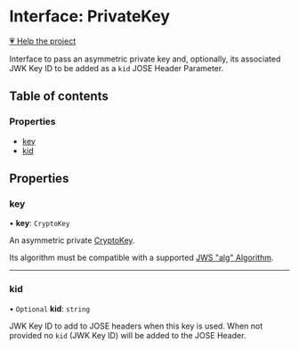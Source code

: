 # Interface: PrivateKey

[💗 Help the project](https://github.com/sponsors/panva)

Interface to pass an asymmetric private key and, optionally, its associated
JWK Key ID to be added as a `kid` JOSE Header Parameter.

## Table of contents

### Properties

- [key](PrivateKey.md#key)
- [kid](PrivateKey.md#kid)

## Properties

### key

• **key**: `CryptoKey`

An asymmetric private
[CryptoKey](https://developer.mozilla.org/en-US/docs/Web/API/CryptoKey).

Its algorithm must be compatible with a supported
[JWS "alg" Algorithm](../types/JWSAlgorithm.md).

___

### kid

• `Optional` **kid**: `string`

JWK Key ID to add to JOSE headers when this key is used. When not provided
no `kid` (JWK Key ID) will be added to the JOSE Header.

